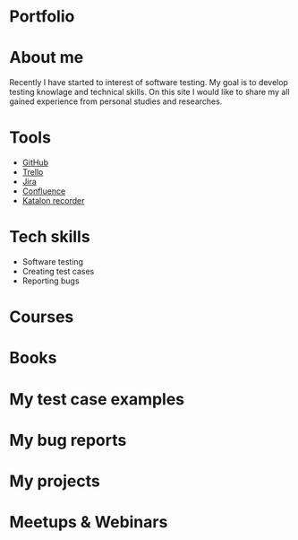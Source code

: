 # Portfolio
# About me
Recently I have started to interest of software testing. 
My goal is to develop testing knowlage and technical skills. On this site I would like to share my all gained experience from personal studies and researches.
# Tools
* [GitHub](https://github.com/)
* [Trello](trello.com)
* [Jira](https://www.atlassian.com/pl/software/jira)
* [Confluence](https://www.atlassian.com/pl/software/confluence)
* [Katalon recorder](https://katalon.com/)
# Tech skills
* Software testing
* Creating test cases
* Reporting bugs
# Courses
# Books
# My test case examples
# My bug reports
# My projects
# Meetups & Webinars
